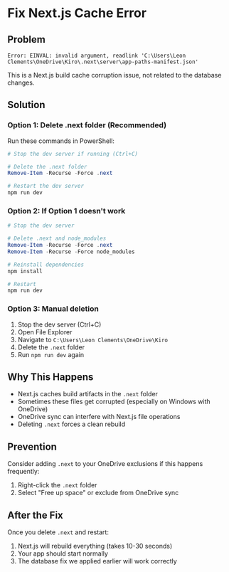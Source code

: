 # Fix Next.js Cache Error

## Problem
```
Error: EINVAL: invalid argument, readlink 'C:\Users\Leon Clements\OneDrive\Kiro\.next\server\app-paths-manifest.json'
```

This is a Next.js build cache corruption issue, not related to the database changes.

## Solution

### Option 1: Delete .next folder (Recommended)

Run these commands in PowerShell:

```powershell
# Stop the dev server if running (Ctrl+C)

# Delete the .next folder
Remove-Item -Recurse -Force .next

# Restart the dev server
npm run dev
```

### Option 2: If Option 1 doesn't work

```powershell
# Stop the dev server

# Delete .next and node_modules
Remove-Item -Recurse -Force .next
Remove-Item -Recurse -Force node_modules

# Reinstall dependencies
npm install

# Restart
npm run dev
```

### Option 3: Manual deletion

1. Stop the dev server (Ctrl+C)
2. Open File Explorer
3. Navigate to `C:\Users\Leon Clements\OneDrive\Kiro`
4. Delete the `.next` folder
5. Run `npm run dev` again

## Why This Happens

- Next.js caches build artifacts in the `.next` folder
- Sometimes these files get corrupted (especially on Windows with OneDrive)
- OneDrive sync can interfere with Next.js file operations
- Deleting `.next` forces a clean rebuild

## Prevention

Consider adding `.next` to your OneDrive exclusions if this happens frequently:
1. Right-click the `.next` folder
2. Select "Free up space" or exclude from OneDrive sync

## After the Fix

Once you delete `.next` and restart:
1. Next.js will rebuild everything (takes 10-30 seconds)
2. Your app should start normally
3. The database fix we applied earlier will work correctly
